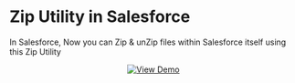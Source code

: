 # Zip Utility in Salesforce 

In Salesforce, Now you can Zip & unZip files within Salesforce itself using this Zip Utility

  <p align="center" dir="auto">
    <a href="https://www.youtube.com/watch?v=TluOFhyvjGc" rel="nofollow">
      <img src="https://camo.githubusercontent.com/3c3917ecdd25528d0a4a4f408fcba200335a13e640c3256258e63f65f5238526/68747470733a2f2f696d672e736869656c64732e696f2f62616467652f2532305669657725323044656d6f2d626c75653f7374796c653d666c61742d737175617265266c6f676f3d796f7574756265" alt="View Demo" data-canonical-src="https://img.shields.io/badge/%20View%20Demo-blue?style=flat-square&amp;logo=youtube" style="max-width: 100%;">
    </a>
  </p>


